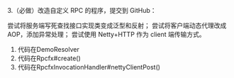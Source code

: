 3.（必做）改造自定义 RPC 的程序，提交到 GitHub：

尝试将服务端写死查找接口实现类变成泛型和反射；
尝试将客户端动态代理改成 AOP，添加异常处理；
尝试使用 Netty+HTTP 作为 client 端传输方式。


1. 代码在DemoResolver
2. 代码在Rpcfx#create()
3. 代码在RpcfxInvocationHandler#nettyClientPost()